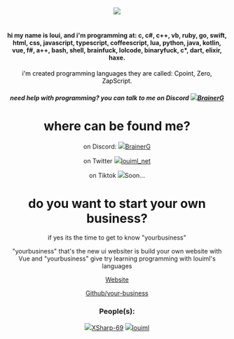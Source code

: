 <h1></h1>
<div align="center">
<img src="https://readme-typing-svg.herokuapp.com?font=Impact&size=21&duration=5015&pause=1000&color=FFFFFFFF&center=true&vCenter=true&multiline=true&width=435&lines=hey%2C+welcome+to+my+github"/>
<h1></h1>
</div>
<h4 align="center">hi my name is loui, and i'm programming at: c, c#, c++, vb, ruby, go, swift, html, css, javascript, typescript, coffeescript, lua, python, java, kotlin, vue, f#, a++, bash, shell, brainfuck, lolcode, binaryfuck, c*, dart, elixir, haxe.</h4>
<p style="color: black" align="center">i'm created programming languages they are called: Cpoint, Zero, ZapScript.</p>
<h5 align="center">need help with programming? you can talk to me on Discord <a href="https://discord.com/users/1019290805963329587"><img src="https://cdn.discordapp.com/avatars/1019290805963329587/8ed90930f4460dc8319847dcb1d609e1.webp?size=24">BrainerG</a></h5>
<h1></h1>
<h1 align="center">where can be found me?</h1>
<div align="center">
<p>on Discord: <a href="https://discord.com/users/1019290805963329587"><img src="https://cdn.discordapp.com/avatars/1019290805963329587/8ed90930f4460dc8319847dcb1d609e1.webp?size=24">BrainerG</a></p>
<p>on Twitter <a href="https://twitter.com/louiml_net"><img src="https://cdn.discordapp.com/avatars/1019290805963329587/8ed90930f4460dc8319847dcb1d609e1.webp?size=24">louiml_net</a></p>
<p>on Tiktok <a><img src="https://cdn.discordapp.com/avatars/1019290805963329587/8ed90930f4460dc8319847dcb1d609e1.webp?size=24">Soon...</a></p>
</div>
<h1></h1>
<div align="center">
<h1>do you want to start your own business?</h1>
<p>if yes its the time to get to know "yourbusiness"</p>
<p>"yourbusiness" that's the new ui websiter is build your own website with Vue and "yourbusiness" give try learning programming with louiml's languages</p>
<a href="http://yourbusinesses.net/">Website</a><p></p>
<a href="https://github.com/your-business/">Github/your-business</a>
<h3>People(s):</h3>
<div>
<a href="https://github.com/XSharp-69"><img src="https://avatars.githubusercontent.com/u/96888411?s=70&v=4">XSharp-69</a>
<a href="https://github.com/louiml"><img src="https://avatars.githubusercontent.com/u/99025570?v=4">louiml</a>
</div>
</div>
<h1></h1>
<!--
<p align="center">
 <img src="https://github-readme-stats.vercel.app/api/top-langs/?username=louiml-net&langs_count=40&theme=dark"/>
 </p>
<h1></h1>
-->
